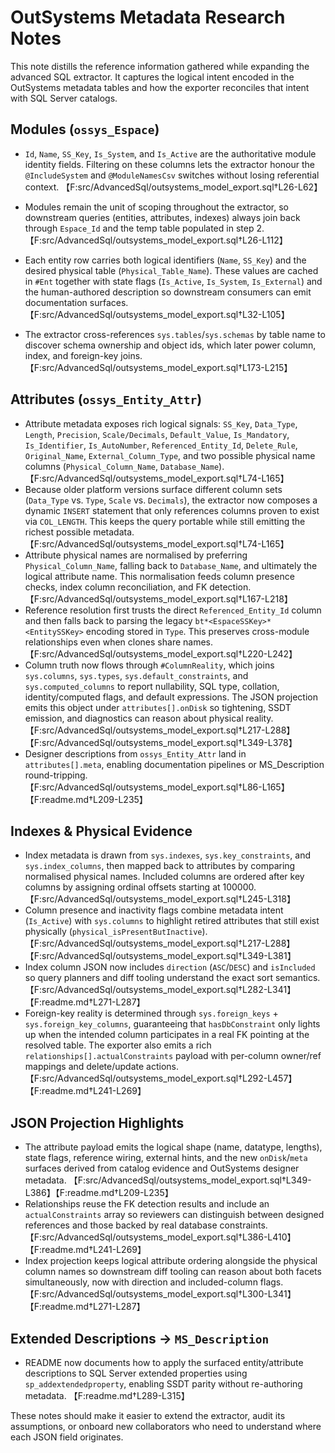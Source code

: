 # OutSystems Metadata Research Notes

This note distills the reference information gathered while expanding the advanced SQL extractor. It captures the logical intent encoded in the OutSystems metadata tables and how the exporter reconciles that intent with SQL Server catalogs.

## Modules (`ossys_Espace`)
- `Id`, `Name`, `SS_Key`, `Is_System`, and `Is_Active` are the authoritative module identity fields. Filtering on these columns lets the extractor honour the `@IncludeSystem` and `@ModuleNamesCsv` switches without losing referential context. 【F:src/AdvancedSql/outsystems_model_export.sql†L26-L62】
- Modules remain the unit of scoping throughout the extractor, so downstream queries (entities, attributes, indexes) always join back through `Espace_Id` and the temp table populated in step 2. 【F:src/AdvancedSql/outsystems_model_export.sql†L26-L112】

- Each entity row carries both logical identifiers (`Name`, `SS_Key`) and the desired physical table (`Physical_Table_Name`). These values are cached in `#Ent` together with state flags (`Is_Active`, `Is_System`, `Is_External`) and the human-authored description so downstream consumers can emit documentation surfaces. 【F:src/AdvancedSql/outsystems_model_export.sql†L32-L105】
- The extractor cross-references `sys.tables`/`sys.schemas` by table name to discover schema ownership and object ids, which later power column, index, and foreign-key joins. 【F:src/AdvancedSql/outsystems_model_export.sql†L173-L215】

## Attributes (`ossys_Entity_Attr`)
- Attribute metadata exposes rich logical signals: `SS_Key`, `Data_Type`, `Length`, `Precision`, `Scale/Decimals`, `Default_Value`, `Is_Mandatory`, `Is_Identifier`, `Is_AutoNumber`, `Referenced_Entity_Id`, `Delete_Rule`, `Original_Name`, `External_Column_Type`, and two possible physical name columns (`Physical_Column_Name`, `Database_Name`). 【F:src/AdvancedSql/outsystems_model_export.sql†L74-L165】
- Because older platform versions surface different column sets (`Data_Type` vs. `Type`, `Scale` vs. `Decimals`), the extractor now composes a dynamic `INSERT` statement that only references columns proven to exist via `COL_LENGTH`. This keeps the query portable while still emitting the richest possible metadata. 【F:src/AdvancedSql/outsystems_model_export.sql†L74-L165】
- Attribute physical names are normalised by preferring `Physical_Column_Name`, falling back to `Database_Name`, and ultimately the logical attribute name. This normalisation feeds column presence checks, index column reconciliation, and FK detection. 【F:src/AdvancedSql/outsystems_model_export.sql†L167-L218】
- Reference resolution first trusts the direct `Referenced_Entity_Id` column and then falls back to parsing the legacy `bt*<EspaceSSKey>*<EntitySSKey>` encoding stored in `Type`. This preserves cross-module relationships even when clones share names. 【F:src/AdvancedSql/outsystems_model_export.sql†L220-L242】
- Column truth now flows through `#ColumnReality`, which joins `sys.columns`, `sys.types`, `sys.default_constraints`, and `sys.computed_columns` to report nullability, SQL type, collation, identity/computed flags, and default expressions. The JSON projection emits this object under `attributes[].onDisk` so tightening, SSDT emission, and diagnostics can reason about physical reality. 【F:src/AdvancedSql/outsystems_model_export.sql†L217-L288】【F:src/AdvancedSql/outsystems_model_export.sql†L349-L378】
- Designer descriptions from `ossys_Entity_Attr` land in `attributes[].meta`, enabling documentation pipelines or MS_Description round-tripping. 【F:src/AdvancedSql/outsystems_model_export.sql†L86-L165】【F:readme.md†L209-L235】

## Indexes & Physical Evidence
- Index metadata is drawn from `sys.indexes`, `sys.key_constraints`, and `sys.index_columns`, then mapped back to attributes by comparing normalised physical names. Included columns are ordered after key columns by assigning ordinal offsets starting at 100000. 【F:src/AdvancedSql/outsystems_model_export.sql†L245-L318】
- Column presence and inactivity flags combine metadata intent (`Is_Active`) with `sys.columns` to highlight retired attributes that still exist physically (`physical_isPresentButInactive`). 【F:src/AdvancedSql/outsystems_model_export.sql†L217-L288】【F:src/AdvancedSql/outsystems_model_export.sql†L349-L381】
- Index column JSON now includes `direction` (`ASC`/`DESC`) and `isIncluded` so query planners and diff tooling understand the exact sort semantics. 【F:src/AdvancedSql/outsystems_model_export.sql†L282-L341】【F:readme.md†L271-L287】
- Foreign-key reality is determined through `sys.foreign_keys` + `sys.foreign_key_columns`, guaranteeing that `hasDbConstraint` only lights up when the intended column participates in a real FK pointing at the resolved table. The exporter also emits a rich `relationships[].actualConstraints` payload with per-column owner/ref mappings and delete/update actions. 【F:src/AdvancedSql/outsystems_model_export.sql†L292-L457】【F:readme.md†L241-L269】

## JSON Projection Highlights
- The attribute payload emits the logical shape (name, datatype, lengths), state flags, reference wiring, external hints, and the new `onDisk`/`meta` surfaces derived from catalog evidence and OutSystems designer metadata. 【F:src/AdvancedSql/outsystems_model_export.sql†L349-L386】【F:readme.md†L209-L235】
- Relationships reuse the FK detection results and include an `actualConstraints` array so reviewers can distinguish between designed references and those backed by real database constraints. 【F:src/AdvancedSql/outsystems_model_export.sql†L386-L410】【F:readme.md†L241-L269】
- Index projection keeps logical attribute ordering alongside the physical column names so downstream diff tooling can reason about both facets simultaneously, now with direction and included-column flags. 【F:src/AdvancedSql/outsystems_model_export.sql†L300-L341】【F:readme.md†L271-L287】

## Extended Descriptions → `MS_Description`
- README now documents how to apply the surfaced entity/attribute descriptions to SQL Server extended properties using `sp_addextendedproperty`, enabling SSDT parity without re-authoring metadata. 【F:readme.md†L289-L315】

These notes should make it easier to extend the extractor, audit its assumptions, or onboard new collaborators who need to understand where each JSON field originates.
